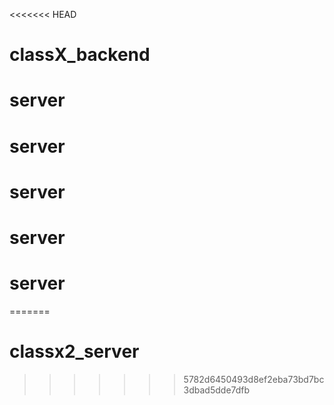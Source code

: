 <<<<<<< HEAD
# classX_backend
# server
# server
# server
# server
# server
=======
# classx2_server
>>>>>>> 5782d6450493d8ef2eba73bd7bc3dbad5dde7dfb
